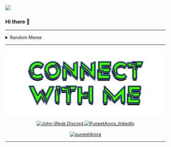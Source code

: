 <!-- Visitor Count -->

![](https://visitor-badge.glitch.me/badge?page_id=puneet2715.visitor-badge)

<!-- Visitor Count -->
### Hi there 👋

---

<details close>
> Please Refresh the page and enjoy 😎 #MemeAddict

<summary>Random Meme</summary>

<p align="center">
  <img src="https://memeapi-thorved.herokuapp.com/meme/ProgrammerHumor" width="auto" height="400" 
  
  >
</p>
</details>

---

<!-- ----------- CONNECT WITH ME SECTION ------------ -->
<p align="center">
<a href="https://discordapp.com/users/508130985838116879">
<img align="center" src="./public/images/connect.png" alt="Puneet Discord"/>
</p>
<p align="center">
<!-- Discord -->
<a href="https://discordapp.com/users/508130985838116879">
<img align="center" src="https://img.shields.io/badge/Discord-7289DA?style=for-the-badge&logo=discord&logoColor=white" alt="John-Weak Discord"/>
</a>
<!-- LinkedIn -->
<a href="https://www.linkedin.com/in/puneet-arora-732054175/">
<img align="center" src="https://img.shields.io/badge/LinkedIn-0077B5?style=for-the-badge&logo=linkedin&logoColor=white" alt="PuneetArora_linkedIn"/>
</a>
<br>
<br>
<!-- Twitter -->
<a href="https://twitter.com/BadLfeDecisions" target="blank"><img src="https://img.shields.io/twitter/follow/tusharbali?logo=twitter&style=for-the-badge" alt="puneetArora" /></a>
</p>

---

<!--
**puneet2715/puneet2715** is a ✨ _special_ ✨ repository because its `README.md` (this file) appears on your GitHub profile.

Here are some ideas to get you started:

- 🔭 I’m currently working on ...
- 🌱 I’m currently learning ...
- 👯 I’m looking to collaborate on ...
- 🤔 I’m looking for help with ...
- 💬 Ask me about ...
- 📫 How to reach me: ...
- 😄 Pronouns: ...
- ⚡ Fun fact: ...
-->
